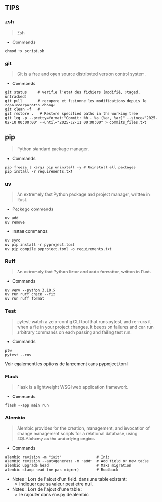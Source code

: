 ## TIPS
### zsh
> Zsh
- Commands
```
chmod +x script.sh

```
### git
> Git is a free and open source distributed version control system.
- Commands
```
git status     # verifie l'etat des fichiers (modifié, staged, untracked)
git pull       # recupere et fusionne les modifications depuis le repoIncorporates change
git clean -f   #  
git restore .   # Restore specified paths in the working tree
git log -p --pretty=format:"Commit: %h - %s (%an, %ar)" --since="2025-02-10 00:00:00" --until="2025-02-11 00:00:00" > commits_files.txt
```
## pip
> Python standard package manager.
- Commands
```
pip freeze | xargs pip uninstall -y # Uninstall all packages
pip install -r requirements.txt
```

### uv
> An extremely fast Python package and project manager, written in Rust.
- Package commands
```
uv add
uv remove
```
- Install commands
```
uv sync
uv pip install -r pyproject.toml
uv pip compile pyproject.toml -o requirements.txt
```

### Ruff
> An extremely fast Python linter and code formatter, written in Rust.
- Commands
```
uv venv --python 3.10.5
uv run ruff check --fix
uv run ruff format
```

### Test
> pytest-watch a zero-config CLI tool that runs pytest, and re-runs it when a file in your project changes. It beeps on failures and can run arbitrary commands on each passing and failing test run.
- Commands
```
ptw
pytest --cov
```
Voir egalement les options de lancement dans pyproject.toml

### Flask
> Flask is a lightweight WSGI web application framework.
- Commands
```
flask --app main run
```

### Alembic
> Alembic provides for the creation, management, and invocation of change management scripts for a relational database, using SQLAlchemy as the underlying engine. 
- Commands
```
alembic revision -m "init"                # Init
alembic revision --autogenerate -m "add"  # Add field or new table
alembic upgrade head                      # Make migration
alembic stamp head (ne pas migrer)        # Roolback
```
- Notes : Lors de l'ajout d'un field, dans une table existant : 
  * indiquer que sa valeur peut etre null.
- Notes : Lors de l'ajout d'une table :
  * le rajouter dans env.py de alembic
